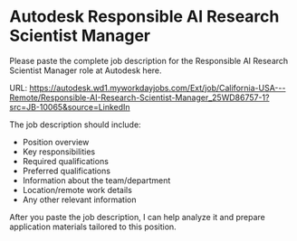 # Autodesk Responsible AI Research Scientist Manager

Please paste the complete job description for the Responsible AI Research Scientist Manager role at Autodesk here. 

URL: https://autodesk.wd1.myworkdayjobs.com/Ext/job/California-USA---Remote/Responsible-AI-Research-Scientist-Manager_25WD86757-1?src=JB-10065&source=LinkedIn

The job description should include:
- Position overview
- Key responsibilities
- Required qualifications
- Preferred qualifications
- Information about the team/department
- Location/remote work details
- Any other relevant information

After you paste the job description, I can help analyze it and prepare application materials tailored to this position.